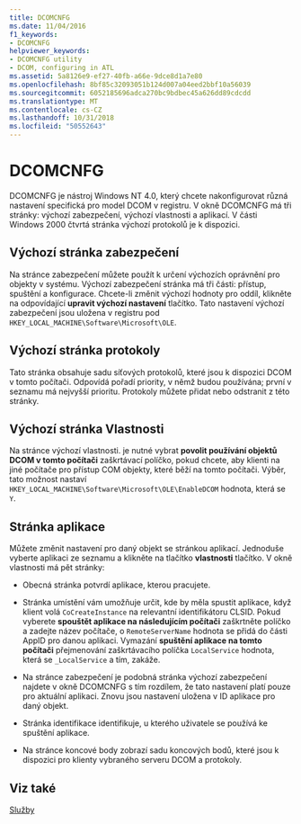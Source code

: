 ```yaml
---
title: DCOMCNFG
ms.date: 11/04/2016
f1_keywords:
- DCOMCNFG
helpviewer_keywords:
- DCOMCNFG utility
- DCOM, configuring in ATL
ms.assetid: 5a8126e9-ef27-40fb-a66e-9dce8d1a7e80
ms.openlocfilehash: 8bf85c32093051b124d007a04eed2bbf10a56039
ms.sourcegitcommit: 6052185696adca270bc9bdbec45a626dd89cdcdd
ms.translationtype: MT
ms.contentlocale: cs-CZ
ms.lasthandoff: 10/31/2018
ms.locfileid: "50552643"
---
```

# <a name="dcomcnfg"></a>DCOMCNFG

DCOMCNFG je nástroj Windows NT 4.0, který chcete nakonfigurovat různá nastavení specifická pro model DCOM v registru. V okně DCOMCNFG má tři stránky: výchozí zabezpečení, výchozí vlastnosti a aplikací. V části Windows 2000 čtvrtá stránka výchozí protokolů je k dispozici.

## <a name="default-security-page"></a>Výchozí stránka zabezpečení

Na stránce zabezpečení můžete použít k určení výchozích oprávnění pro objekty v systému. Výchozí zabezpečení stránka má tři části: přístup, spuštění a konfigurace. Chcete-li změnit výchozí hodnoty pro oddíl, klikněte na odpovídající **upravit výchozí nastavení** tlačítko. Tato nastavení výchozí zabezpečení jsou uložena v registru pod `HKEY_LOCAL_MACHINE\Software\Microsoft\OLE`.

## <a name="default-protocols-page"></a>Výchozí stránka protokoly

Tato stránka obsahuje sadu síťových protokolů, které jsou k dispozici DCOM v tomto počítači. Odpovídá pořadí priority, v němž budou používána; první v seznamu má nejvyšší prioritu. Protokoly můžete přidat nebo odstranit z této stránky.

## <a name="default-properties-page"></a>Výchozí stránka Vlastnosti

Na stránce výchozí vlastnosti. je nutné vybrat **povolit používání objektů DCOM v tomto počítači** zaškrtávací políčko, pokud chcete, aby klienti na jiné počítače pro přístup COM objekty, které běží na tomto počítači. Výběr, tato možnost nastaví `HKEY_LOCAL_MACHINE\Software\Microsoft\OLE\EnableDCOM` hodnota, která se `Y`.

## <a name="applications-page"></a>Stránka aplikace

Můžete změnit nastavení pro daný objekt se stránkou aplikací. Jednoduše vyberte aplikaci ze seznamu a klikněte na tlačítko **vlastnosti** tlačítko. V okně vlastnosti má pět stránky:

- Obecná stránka potvrdí aplikace, kterou pracujete.

- Stránka umístění vám umožňuje určit, kde by měla spustit aplikace, když klient volá `CoCreateInstance` na relevantní identifikátoru CLSID. Pokud vyberete **spouštět aplikace na následujícím počítači** zaškrtněte políčko a zadejte název počítače, o `RemoteServerName` hodnota se přidá do části AppID pro danou aplikaci. Vymazání **spuštění aplikace na tomto počítači** přejmenování zaškrtávacího políčka `LocalService` hodnota, která se `_LocalService` a tím, zakáže.

- Na stránce zabezpečení je podobná stránka výchozí zabezpečení najdete v okně DCOMCNFG s tím rozdílem, že tato nastavení platí pouze pro aktuální aplikaci. Znovu jsou nastavení uložena v ID aplikace pro daný objekt.

- Stránka identifikace identifikuje, u kterého uživatele se používá ke spuštění aplikace.

- Na stránce koncové body zobrazí sadu koncových bodů, které jsou k dispozici pro klienty vybraného serveru DCOM a protokoly.

## <a name="see-also"></a>Viz také

[Služby](../atl/atl-services.md)


